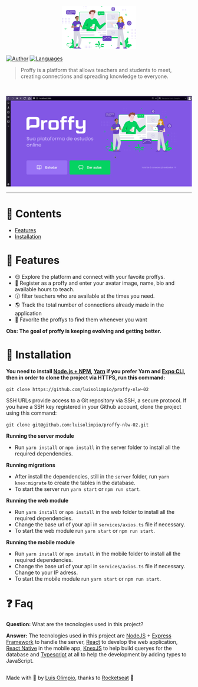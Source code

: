 ﻿<p align="center">
   <img src="web/src/assets/images/landing.svg" width="200"/>
</p>


[![Author](https://img.shields.io/badge/author-luisolimpio-D54F44?style=flat-square)](https://github.com/luisolimpio)
[![Languages](https://img.shields.io/github/languages/count/luisolimpio/proffy-nlw-02?color=%23D54F44&style=flat-square)](#)


> Proffy is a platform that allows teachers and students to meet, creating connections and spreading knowledge to everyone.

<br />

<p align="center"><img src=".github/web.gif?raw=true"/></p>

---

# :pushpin: Contents

* [Features](#rocket-features)
* [Installation](#construction_worker-installation)


# :rocket: Features

* :heart_eyes: Explore the platform and connect with your favoite proffys.
* :calendar: Register as a proffy and enter your avatar image, name, bio and available hours to teach.
* :clock130: filter teachers who are available at the times you need.
* :earth_americas: Track the total number of connections already made in the application
* :purple_heart: Favorite the proffys to find them whenever you want  

**Obs: The goal of proffy is keeping evolving and getting better.**

# :construction_worker: Installation

**You need to install [Node.js + NPM](https://nodejs.org/en/download/), [Yarn](https://yarnpkg.com/) if you prefer Yarn and [Expo CLI](https://docs.expo.io/get-started/installation/), then in order to clone the project via HTTPS, run this command:**

```git clone https://github.com/luisolimpio/proffy-nlw-02```

SSH URLs provide access to a Git repository via SSH, a secure protocol. If you have a SSH key registered in your Github account, clone the project using this command:

```git clone git@github.com:luisolimpio/proffy-nlw-02.git```

**Running the server module**

- Run ```yarn install``` or ```npm install``` in the server folder to install all the required dependencies.

**Running migrations**

- After install the dependencies, still in the ```server``` folder, run ```yarn knex:migrate``` to create the tables in the database.
- To start the server run ```yarn start``` or ```npm run start```.

**Running the web module**

- Run ```yarn install``` or ```npm install``` in the web folder to install all the required dependencies.
- Change the base url of your api in ```services/axios.ts``` file if necessary. 
- To start the web module run ```yarn start``` or ```npm run start```.

**Running the mobile module**

- Run ```yarn install``` or ```npm install``` in the mobile folder to install all the required dependencies.
- Change the base url of your api in ```services/axios.ts``` file if necessary. Change to your IP adress.
- To start the mobile module run ```yarn start``` or ```npm run start```.

# :question: Faq

**Question:** What are the tecnologies used in this project?

**Answer:** The tecnologies used in this project are [NodeJS](https://nodejs.org/en/) + [Express Framework](http://expressjs.com/en/) to handle the server, [React](https://pt-br.reactjs.org) to develop the web application, [React Native](https://reactnative.dev) in the mobile app, [KnexJS](http://knexjs.org) to help build queryes for the database and [Typescript](https://www.typescriptlang.org) at all to help the development by adding types to JavaScript.
##

Made with 💜 by [Luis Olimpio](https://github.com/luisolimpio), thanks to [Rocketseat](https://github.com/rocketseat) 🚀

